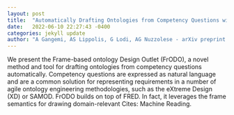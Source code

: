 ```yaml
---
layout: post
title:  "Automatically Drafting Ontologies from Competency Questions with FrODO"
date:   2022-06-10 22:27:43 -0400
categories: jekyll update
author: "A Gangemi, AS Lippolis, G Lodi, AG Nuzzolese - arXiv preprint arXiv:2206.02485, 2022"
---
```

We present the Frame-based ontology Design Outlet (FrODO), a novel method and tool for drafting ontologies from competency questions automatically. Competency questions are expressed as natural language and are a common solution for representing requirements in a number of agile ontology engineering methodologies, such as the eXtreme Design (XD) or SAMOD. FrODO builds on top of FRED. In fact, it leverages the frame semantics for drawing domain-relevant  Cites: Machine Reading.